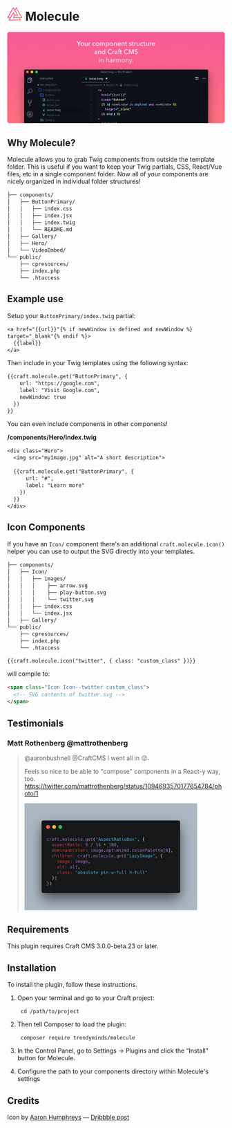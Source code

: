 # <img src="resources/img/logo.svg" width="35" alt="Molecule logo"> Molecule

<img src="resources/img/header.png" alt="Your component structure and Craft CMS in harmony">

## Why Molecule?

Molecule allows you to grab Twig components from outside the template folder. This is useful if you want to keep your Twig partials, CSS, React/Vue files, etc in a single component folder. Now all of your components are nicely organized in individual folder structures!

```
├── components/
│   ├── ButtonPrimary/
│   │   ├── index.css
│   │   ├── index.jsx
│   │   ├── index.twig
│   │   └── README.md
│   ├── Gallery/
│   ├── Hero/
│   └── VideoEmbed/
└── public/
    ├── cpresources/
    ├── index.php
    └── .htaccess
```

## Example use

Setup your `ButtonPrimary/index.twig` partial:
```twig
<a href="{{url}}"{% if newWindow is defined and newWindow %} target="_blank"{% endif %}>
  {{label}}
</a>
```

Then include in your Twig templates using the following syntax:
```twig
{{craft.molecule.get("ButtonPrimary", {
    url: "https://google.com",
    label: "Visit Google.com",
    newWindow: true
  })
}}
```

You can even include components in other components!

**/components/Hero/index.twig**
```twig
<div class="Hero">
  <img src="myImage.jpg" alt="A short description">

  {{craft.molecule.get("ButtonPrimary", {
      url: "#",
      label: "Learn more"
    })
  }}
</div>
```

## Icon Components
If you have an `Icon/` component there's an additional `craft.molecule.icon()` helper you can use to output the SVG directly into your templates.

```
├── components/
│   ├── Icon/
│   │   ├── images/
│   │   │    ├── arrow.svg
│   │   │    ├── play-button.svg
│   │   │    └── twitter.svg
│   │   ├── index.css
│   │   └── index.jsx
│   ├── Gallery/
└── public/
    ├── cpresources/
    ├── index.php
    └── .htaccess
```

```twig
{{craft.molecule.icon("twitter", { class: "custom_class" })}}
```

will compile to:

```html
<span class="Icon Icon--twitter custom_class">
  <!-- SVG contents of twitter.svg -->
</span>
```

## Testimonials
### Matt Rothenberg @mattrothenberg
> @aaronbushnell @CraftCMS I went all in 😜.
>
>Feels so nice to be able to "compose" components in a React-y way, too. https://twitter.com/mattrothenberg/status/1094693570177654784/photo/1
>
> <img src="resources/img/testimonials/01.png" alt="AspectRatioBox component from Matt Rothenberg" width="400">

## Requirements

This plugin requires Craft CMS 3.0.0-beta.23 or later.

## Installation

To install the plugin, follow these instructions.

1. Open your terminal and go to your Craft project:

        cd /path/to/project

2. Then tell Composer to load the plugin:

        composer require trendyminds/molecule

3. In the Control Panel, go to Settings → Plugins and click the “Install” button for Molecule.

4. Configure the path to your components directory within Molecule's settings

## Credits
Icon by [Aaron Humphreys](https://dribbble.com/AarhCreative) &mdash; [Dribbble post](https://dribbble.com/shots/3506937-Free-iOS-App-Icons)
